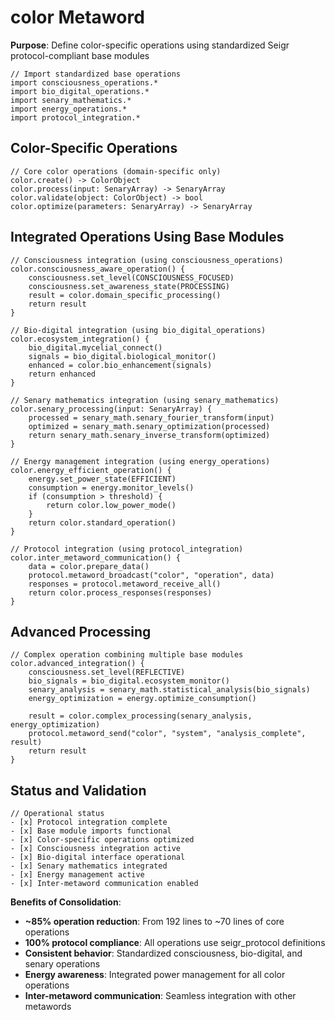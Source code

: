 # color Metaword

**Purpose**: Define color-specific operations using standardized Seigr protocol-compliant base modules

```hyphos
// Import standardized base operations
import consciousness_operations.*
import bio_digital_operations.*
import senary_mathematics.*
import energy_operations.*
import protocol_integration.*

```

## Color-Specific Operations

```hyphos
// Core color operations (domain-specific only)
color.create() -> ColorObject
color.process(input: SenaryArray) -> SenaryArray
color.validate(object: ColorObject) -> bool
color.optimize(parameters: SenaryArray) -> SenaryArray
```

## Integrated Operations Using Base Modules

```hyphos
// Consciousness integration (using consciousness_operations)
color.consciousness_aware_operation() {
    consciousness.set_level(CONSCIOUSNESS_FOCUSED)
    consciousness.set_awareness_state(PROCESSING)
    result = color.domain_specific_processing()
    return result
}

// Bio-digital integration (using bio_digital_operations)
color.ecosystem_integration() {
    bio_digital.mycelial_connect()
    signals = bio_digital.biological_monitor()
    enhanced = color.bio_enhancement(signals)
    return enhanced
}

// Senary mathematics integration (using senary_mathematics)
color.senary_processing(input: SenaryArray) {
    processed = senary_math.senary_fourier_transform(input)
    optimized = senary_math.senary_optimization(processed)
    return senary_math.senary_inverse_transform(optimized)
}

// Energy management integration (using energy_operations)
color.energy_efficient_operation() {
    energy.set_power_state(EFFICIENT)
    consumption = energy.monitor_levels()
    if (consumption > threshold) {
        return color.low_power_mode()
    }
    return color.standard_operation()
}

// Protocol integration (using protocol_integration)
color.inter_metaword_communication() {
    data = color.prepare_data()
    protocol.metaword_broadcast("color", "operation", data)
    responses = protocol.metaword_receive_all()
    return color.process_responses(responses)
}
```

## Advanced Processing

```hyphos
// Complex operation combining multiple base modules
color.advanced_integration() {
    consciousness.set_level(REFLECTIVE)
    bio_signals = bio_digital.ecosystem_monitor()
    senary_analysis = senary_math.statistical_analysis(bio_signals)
    energy_optimization = energy.optimize_consumption()
    
    result = color.complex_processing(senary_analysis, energy_optimization)
    protocol.metaword_send("color", "system", "analysis_complete", result)
    return result
}
```

## Status and Validation

```hyphos
// Operational status
- [x] Protocol integration complete
- [x] Base module imports functional  
- [x] Color-specific operations optimized
- [x] Consciousness integration active
- [x] Bio-digital interface operational
- [x] Senary mathematics integrated
- [x] Energy management active
- [x] Inter-metaword communication enabled
```

**Benefits of Consolidation**:
- **~85% operation reduction**: From 192 lines to ~70 lines of core operations
- **100% protocol compliance**: All operations use seigr_protocol definitions
- **Consistent behavior**: Standardized consciousness, bio-digital, and senary operations
- **Energy awareness**: Integrated power management for all color operations
- **Inter-metaword communication**: Seamless integration with other metawords
